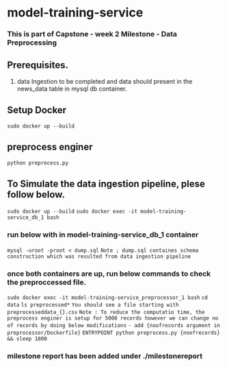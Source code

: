 # model-training-service
###  This is part of Capstone - week 2 Milestone - Data Preprocessing

## Prerequisites.
1. data Ingestion to be completed and data should present in the news_data table in mysql db container.

## Setup Docker
`sudo docker up --build`

## preprocess enginer
`python preprocess.py`

## To Simulate the data ingestion pipeline, plese follow below.
`sudo docker up --build`
`sudo docker exec -it model-training-service_db_1 bash`
### run below with in model-training-service_db_1 container
`mysql -uroot -proot < dump.sql`
`Note ; dump.sql containes schema construction which was resulted from data ingestion pipeline`

### once both containers are up, run below commands to check the preproccessed file.
`sudo docker exec -it model-training-service_preprocessor_1 bash`
`cd data`
`ls preprocessed*`
`You should see a file starting with preprocesseddata_{}.csv`
`Note : To reduce the computatio time, the preprocess enginer is setup for 5000 records however we can change no of records by doing below modifications`
`- add {noofrecords argument in preprocessor/Dockerfile}`
`ENTRYPOINT python preprocess.py {noofrecords} && sleep 1800`

### milestone report has been added under ./milestonereport

